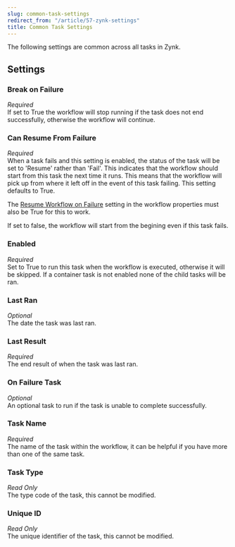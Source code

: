 ```yaml
---
slug: common-task-settings
redirect_from: "/article/57-zynk-settings"
title: Common Task Settings
---
```

The following settings are common across all tasks in Zynk.

## Settings
### Break on Failure
_Required_  
If set to True the workflow will stop running if the task does not end successfully, otherwise the workflow will continue.

### Can Resume From Failure
_Required_  
When a task fails and this setting is enabled, the status of the task will be set to 'Resume' rather than 'Fail'. This indicates  that the workflow should start from this task the next time it runs. This means that the workflow will pick up from where it left off in the event of this task failing. This setting defaults to True. 

The [Resume Workflow on Failure](workflows#resume-workflow-on-failure) setting in the workflow properties must also be True for this to work.

If set to false, the workflow will start from the begining even if this task fails.

### Enabled
_Required_  
Set to True to run this task when the workflow is executed, otherwise it will be skipped. If a container task is not enabled none of the child tasks will be ran.

### Last Ran
_Optional_  
The date the task was last ran.

### Last Result
_Required_  
The end result of when the task was last ran.

### On Failure Task
_Optional_  
An optional task to run if the task is unable to complete successfully.

### Task Name
_Required_  
The name of the task within the workflow, it can be helpful if you have more than one of the same task.

### Task Type
_Read Only_  
The type code of the task, this cannot be modified.

### Unique ID
_Read Only_  
The unique identifier of the task, this cannot be modified.
